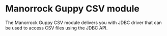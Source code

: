 # Manorrock Guppy CSV module

The Manorrock Guppy CSV module delivers you with JDBC driver that can be used to
access CSV files using the JDBC API.